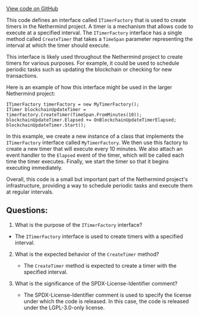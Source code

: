 [View code on GitHub](https://github.com/nethermindeth/nethermind/Nethermind.Core/Timers/ITimerFactory.cs)

This code defines an interface called `ITimerFactory` that is used to create timers in the Nethermind project. A timer is a mechanism that allows code to execute at a specified interval. The `ITimerFactory` interface has a single method called `CreateTimer` that takes a `TimeSpan` parameter representing the interval at which the timer should execute. 

This interface is likely used throughout the Nethermind project to create timers for various purposes. For example, it could be used to schedule periodic tasks such as updating the blockchain or checking for new transactions. 

Here is an example of how this interface might be used in the larger Nethermind project:

```
ITimerFactory timerFactory = new MyTimerFactory();
ITimer blockchainUpdateTimer = timerFactory.CreateTimer(TimeSpan.FromMinutes(10));
blockchainUpdateTimer.Elapsed += OnBlockchainUpdateTimerElapsed;
blockchainUpdateTimer.Start();
```

In this example, we create a new instance of a class that implements the `ITimerFactory` interface called `MyTimerFactory`. We then use this factory to create a new timer that will execute every 10 minutes. We also attach an event handler to the `Elapsed` event of the timer, which will be called each time the timer executes. Finally, we start the timer so that it begins executing immediately.

Overall, this code is a small but important part of the Nethermind project's infrastructure, providing a way to schedule periodic tasks and execute them at regular intervals.
## Questions: 
 1. What is the purpose of the `ITimerFactory` interface?
   - The `ITimerFactory` interface is used to create timers with a specified interval.

2. What is the expected behavior of the `CreateTimer` method?
   - The `CreateTimer` method is expected to create a timer with the specified interval.

3. What is the significance of the SPDX-License-Identifier comment?
   - The SPDX-License-Identifier comment is used to specify the license under which the code is released. In this case, the code is released under the LGPL-3.0-only license.
